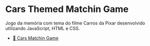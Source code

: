 # Cars Themed Matchin Game
Jogo da memória com tema do filme Carros da Pixar desenvolvido utilizando JavaScript, HTML e CSS.
- [🔗 Cars Matchin Game](https://anaclrsnts.github.io/JogoDaMemoria/)
